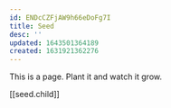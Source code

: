 ```yaml
---
id: ENDcCZFjAW9h66eDoFg7I
title: Seed
desc: ''
updated: 1643501364189
created: 1631921362276
---
```



This is a page. Plant it and watch it grow.

[[seed.child]]